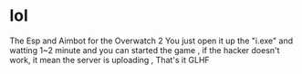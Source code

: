 # lol
The Esp and Aimbot for the Overwatch 2
You just open it up the "i.exe" and watting 1~2 minute and you can started the game , if the hacker doesn't work, it mean the server is uploading ,
That's it GLHF
